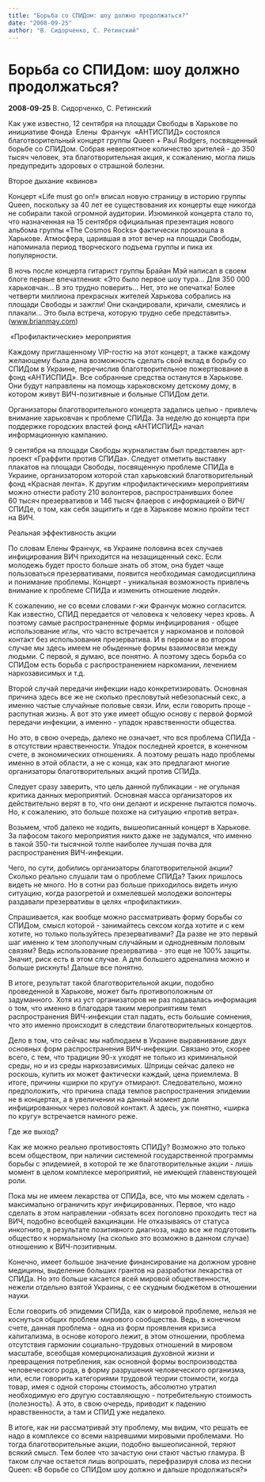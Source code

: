 ```yaml
---
title: "Борьба со СПИДом: шоу должно продолжаться?"
date: "2008-09-25"
author: "В. Сидорченко, С. Ретинский"
---
```


# Борьба со СПИДом: шоу должно продолжаться?

**2008-09-25** В. Сидорченко, С. Ретинский

Как уже известно, 12 сентября на площади Свободы в Харькове по инициативе Фонда  Елены  Франчук  «АНТИСПИД» состоялся благотворительный концерт группы Queen + Paul Rodgers, посвященный борьбе со СПИДом. Собрав невероятное количество зрителей - до 350 тысяч человек, эта благотворительная акция, к сожалению, могла лишь предупредить здоровых о страшной болезни.

Второе дыхание «квинов»

Концерт «Life must go on!» вписал новую страницу в историю группы Queen, поскольку за 40 лет ее существования их концерты еще никогда не собирали такой огромной аудитории. Изюминкой концерта стало то, что назначенная на 15 сентября официальная презентация нового альбома группы «The Cosmos Rocks» фактически произошла в Харькове. Атмосфера, царившая в этот вечер на площади Свободы, напоминала период творческого подъема группы и пика их популярности.

В ночь после концерта гитарист группы Брайан Мэй написал в своем блоге первые впечатления: «Это было первое шоу тура... Для 350 000 харьковчан... В это трудно поверить... Нет, это не опечатка! Более четверти миллиона прекрасных жителей Харькова собрались на площади Свободы и зажгли! Они скандировали, кричали, смеялись и плакали... Это была встреча, которую трудно себе представить». (www.brianmay.com)

 «Профилактические» мероприятия

Каждому приглашенному VIP-гостю на этот концерт, а также каждому желающему была дана возможность сделать свой вклад в борьбу со СПИДом в Украине, перечислив благотворительное пожертвование в фонд «АНТИСПИД». Все собранные средства останутся в Харькове. Они будут направлены на помощь харьковскому детскому дому, в котором живут ВИЧ-позитивные и больные СПИДом дети. 

Организаторы благотворительного концерта задались целью - привлечь внимание харьковчан к проблеме СПИДа. За неделю до концерта при поддержке городских властей фонд «АНТИСПИД» начал информационную кампанию.

9 сентября на площади Свободы журналистам был представлен арт-проект «Граффити против СПИДа». Следует отметить выставку плакатов на площади Свободы, посвященную проблеме СПИДа в Украине, организатором которой стал харьковский благотворительный фонд «Красная лента». К другим «профилактическим» мероприятиям можно отнести работу 210 волонтеров, распространивших более 60 тысяч презервативов и 146 тысяч флаеров с информацией о ВИЧ/СПИДе, о том, как себя защитить и где в Харькове можно пройти тест на ВИЧ.

Реальная эффективность акции

По словам Елены Франчук, «в Украине половина всех случаев инфицирования ВИЧ приходится на незащищенный секс. Если молодежь будет просто больше знать об этом, она будет чаще пользоваться презервативами, появится необходимая самодисциплина и понимание проблемы. Концерт - уникальная возможность привлечь внимание к проблеме СПИДа и изменить отношение людей».

К сожалению, не со всеми словами г-жи Франчук можно согласится. Как известно, СПИД передается от человека к человеку через кровь. А поэтому самые распространенные формы инфицирования - общее использование иглы, что часто встречается у наркоманов и половой контакт без использования презерватива. И в первом и во втором случае мы здесь имеем не обыденные формы взаимосвязи между людьми. С первой, я думаю, все понятно. А поэтому здесь борьба со СПИДом есть борьба с распространением наркомании, лечением наркозависимых и т.д.

Второй случай передачи инфекции надо конкретизировать. Основная причина здесь все же не сколько пресловутый небезопасный секс, а именно частые случайные половые связи. Или, если говорить проще - распутная жизнь. А вот это уже имеет общую основу с первой формой передачи инфекции, а именно - упадок нравственности общества.

Но это, в свою очередь, далеко не означает, что вся проблема СПИДа - в отсутствии нравственности. Упадок последней кроется, в конечном счете, в экономических отношениях. А поэтому решать надо проблемы именно в этой области, а не с конца, как это предлагают многие организаторы благотворительных акций против СПИДа.

Следует сразу заверить, что цель данной публикации - не огульная критика данных мероприятий. Основная масса организаторов их действительно верят в то, что они делают и искренне пытаются помочь. Но, к сожалению, это больше похоже на ситуацию «против ветра».

Возьмем, чтоб далеко не ходить, вышеописанный концерт в Харькове. За пафосом такого мероприятия никто даже не задумался, что именно в такой 350-ти тысячной толпе наиболее лучшая почва для распространения ВИЧ-инфекции.

Чего, по сути, добились организаторы благотворительной акции? Сколько реально слушали там о проблеме СПИДа? Таких пришлось видеть не много. Но в сотни раз больше приходилось видеть иную ситуацию, когда разогретой и охмелевшей молодежи волонтеры раздавали презервативы в целях «профилактики».

Спрашивается, как вообще можно рассматривать форму борьбы со СПИДом, смысл которой - занимайтесь сексом когда хотите и с кем хотите, но только пользуйтесь презервативами? Да разве не это первый шаг именно к тем злополучным случайным и однодневным половым связям? Ведь использование презерватива - это еще не 100% защиты. Значит, риск есть в этом случае. А для большего адреналина можно и больше рискнуть! Дальше все понятно.

В итоге, результат такой благотворительной акции, подобно проведенной в Харькове, может быть противоположным от задуманного. Хотя из уст организаторов не раз подавалась информация о том, что именно в благодаря таким мероприятиям темп распространения ВИЧ-инфекции стал падать, есть большие сомнения, что это именно происходит в следствии благотворительных концертов.

Дело в том, что сейчас мы наблюдаем в Украине выравнивание двух основных форм распространения ВИЧ-инфекции. Связано это, скорее всего, с тем, что традиции 90-х уходят не только из криминальной среды, но и из среды наркозависимых. Шприцы сейчас далеко не роскошь, купить их может фактически каждый, цена приемлема. В итоге, причины «ширки по кругу» отмирают. Следовательно, можно предположить, что причина спада темпов распространения эпидемии не в концертах, а в увеличении на данный момент доли инфицированных через половой контакт. А здесь, уж понятно, «ширка по кругу» встречается намного реже.

Где же выход?

Как же можно реально противостоять СПИДу? Возможно это только всем обществом, при наличии системной государственной программы борьбы с эпидемией, в которой те же благотворительные акции - лишь момент в целом комплексе мероприятий, не имеющей главенствующей роли.

Пока мы не имеем лекарства от СПИДа, все, что мы можем сделать - максимально ограничить круг инфицированных. Первое, что надо сделать в этом направлении -обязать всех поголовно проходить тест на ВИЧ, подобно всеобщей вакцинации. Не отказываясь от статуса инкогнито, в результате позитивного диагноза, надо все же подготовить общество к нормальному (на сколько это возможно в данном случае) отношению к ВИЧ-позитивным.

Конечно, имеет большое значение финансирование на должном уровне медицины, выделение больших грантов на разработки лекарства от СПИДа. Но это больше касается всей мировой общественности, нежели отдельно взятой Украины, с ее скудным бюджетом в отношении науки.

Если говорить об эпидемии СПИДа, как о мировой проблеме, нельзя не коснуться общих проблем мирового сообщества. Ведь, в конечном счете, данная проблема - одна из форм проявления кризиса капитализма, в основе которого лежит, в этом отношении, проблема отсутствия гармонии социально-трудовых отношений в мировом масштабе, всеобщая комерционализация духовной жизни и превращения потребления, как основной формы воспроизводства человеческого рода, в форму разрушения человеческого организма, или, если говорить категориями трудовой теории стоимости, когда товар, имея с одной стороны стоимость, абсолютно утратил необходимую его другую составляющую - потребительную стоимость (полезность). А это, в свою очередь, приводит к падению нравственности, а там и СПИД уже недалеко.

В итоге, как ни рассматривай эту проблему, мы видим, что решать ее надо в комплексе со всеми назревшими мировыми проблемами. Но тогда благотворительные акции, подобно вышеописанной, теряют всякий смысл. Тем более что зачастую они стают частью гламура. В таком случае остается лишь вопрошать, перефразируя слова из песни Queen: «В борьбе со СПИДом шоу должно и дальше продолжаться?»